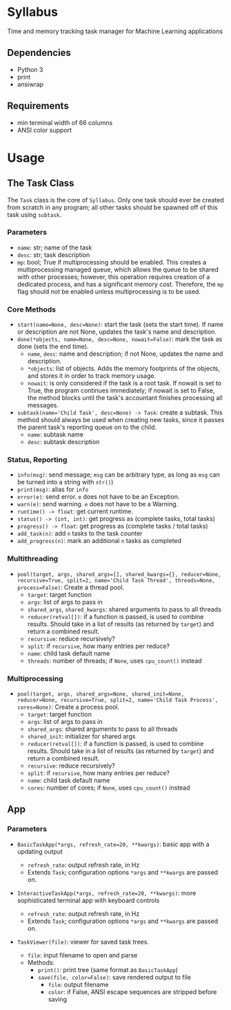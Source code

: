 # Syllabus
Time and memory tracking task manager for Machine Learning applications

## Dependencies
- Python 3
- print
- ansiwrap

## Requirements
- min terminal width of 66 columns
- ANSI color support

# Usage

## The Task Class
The ```Task``` class is the core of ```Syllabus```. Only one task should ever be created from scratch in any program; all other tasks should be spawned off of this task using ```subtask```.

### Parameters
- ```name```: str; name of the task
- ```desc```: str; task description
- ```mp```: bool; True if multiprocessing should be enabled. This creates a multiprocessing managed queue, which allows the queue to be shared with other processes; however, this operation requires creation of a dedicated process, and has a significant memory cost. Therefore, the ```mp``` flag should not be enabled unless multiprocessing is to be used.

### Core Methods
- ```start(name=None, desc=None)```: start the task (sets the start time). If name or description are not None, updates the task's name and description.
- ```done(*objects, name=None, desc=None, nowait=False)```: mark the task as done (sets the end time).
	- ```name```, ```desc```: name and description; if not None, updates the name and description.
	- ```*objects```: list of objects. Adds the memory footprints of the objects, and stores it in order to track memory usage.
	- ```nowait```: is only considered if the task is a root task. If nowait is set to True, the program continues immediately; if nowait is set to False, the method blocks until the task's accountant finishes processing all messages.
- ```subtask(name='Child Task', desc=None) -> Task```: create a subtask. This method should always be used when creating new tasks, since it passes the parent task's reporting queue on to the child.
	- ```name```: subtask name
	- ```desc```: subtask description

### Status, Reporting
- ```info(msg)```: send message; ```msg``` can be arbitrary type, as long as ```msg``` can be turned into a string with ```str()```)
- ```print(msg)```: alias for ```info```
- ```error(e)```: send error. ```e``` does not have to be an Exception.
- ```warn(e)```: send warning. ```e``` does not have to be a Warning.
- ```runtime() -> float```: get current runtime.
- ```status() -> (int, int)```: get progress as (complete tasks, total tasks)
- ```progress() -> float```: get progress as (complete tasks / total tasks)
- ```add_task(n)```: add ```n``` tasks to the task counter
- ```add_progress(n)```: mark an additional ```n``` tasks as completed

### Multithreading
- ```pool(target, args, shared_args=[], shared_kwargs={}, reducer=None, recursive=True, split=2, name='Child Task Thread', threads=None, process=False)```: Create a thread pool.
	- ```target```: target function
	- ```args```: list of args to pass in
	- ```shared_args```, ```shared_kwargs```: shared arguments to pass to all threads
	- ```reducer(retval[])```: if a function is passed, is used to combine results. Should take in a list of results (as returned by ```target```) and return a combined result.
	- ```recursive```: reduce recursively?
	- ```split```: if ```recursive```, how many entries per reduce?
	- ```name```: child task default name
	- ```threads```: number of threads; if ```None```, uses ```cpu_count()``` instead

### Multiprocessing
- ```pool(target, args, shared_args=None, shared_init=None, reducer=None, recursive=True, split=2, name='Child Task Process', cores=None)```: Create a process pool.
	- ```target```: target function
	- ```args```: list of args to pass in
	- ```shared_args```: shared arguments to pass to all threads
	- ```shared_init```: initializer for shared args
	- ```reducer(retval[])```: if a function is passed, is used to combine results. Should take in a list of results (as returned by ```target```) and return a combined result.
	- ```recursive```: reduce recursively?
	- ```split```: if ```recursive```, how many entries per reduce?
	- ```name```: child task default name
	- ```cores```: number of cores; if ```None```, uses ```cpu_count()``` instead

## App

### Parameters
- ```BasicTaskApp(*args, refresh_rate=20, **kwargs)```: basic app with a updating output
	- ```refresh_rate```: output refresh rate, in Hz
	- Extends ```Task```; configuration options ```*args``` and ```**kwargs``` are passed on.

- ```InteractiveTaskApp(*args, refresh_rate=20, **kwargs)```: more sophisticated terminal app with keyboard controls
	- ```refresh_rate```: output refresh rate, in Hz
	- Extends ```Task```; configuration options ```*args``` and ```**kwargs``` are passed on.

- ```TaskViewer(file)```: viewer for saved task trees.
	- ```file```: input filename to open and parse
	- Methods:
		- ```print()```: print tree (same format as ```BasicTaskApp```)
		- ```save(file, color=False)```: save rendered output to file
			- ```file```: output filename
			- ```color```: if False, ANSI escape sequences are stripped before saving 

